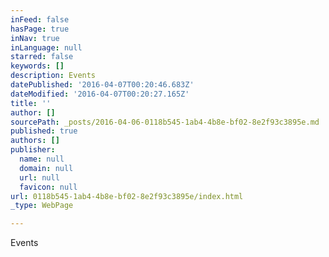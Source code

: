 ```yaml
---
inFeed: false
hasPage: true
inNav: true
inLanguage: null
starred: false
keywords: []
description: Events
datePublished: '2016-04-07T00:20:46.683Z'
dateModified: '2016-04-07T00:20:27.165Z'
title: ''
author: []
sourcePath: _posts/2016-04-06-0118b545-1ab4-4b8e-bf02-8e2f93c3895e.md
published: true
authors: []
publisher:
  name: null
  domain: null
  url: null
  favicon: null
url: 0118b545-1ab4-4b8e-bf02-8e2f93c3895e/index.html
_type: WebPage

---
```

Events